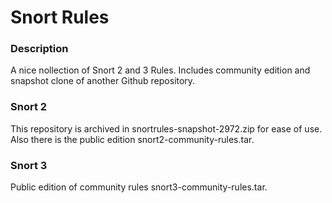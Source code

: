 # Snort Rules #

### Description ###
A nice nollection of Snort 2 and 3 Rules. Includes community edition and snapshot clone of another Github repository.

### Snort 2 ###
This repository is archived in snortrules-snapshot-2972.zip for ease of use.
Also there is the public edition snort2-community-rules.tar.

### Snort 3 ###
Public edition of community rules snort3-community-rules.tar.

